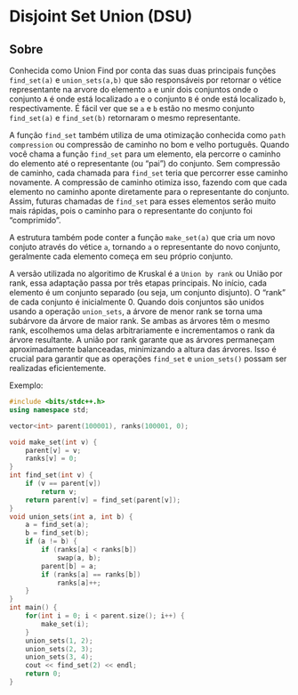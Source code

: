 # Disjoint Set Union (DSU)

## Sobre

Conhecida como Union Find por conta das suas duas principais funções ``find_set(a)`` e ``union_sets(a,b)`` que são responsáveis por retornar o vétice representante na arvore do elemento ``a`` e unir dois conjuntos onde o conjunto ``A`` é onde está localizado ``a`` e o conjunto ``B`` é onde está localizado ``b``, respectivamente. É fácil ver que se ``a`` e ``b`` estão no mesmo conjunto ``find_set(a)`` e ``find_set(b)`` retornaram o mesmo representante. 

A função ``find_set`` também utiliza de uma otimização conhecida como ``path compression`` ou compressão de caminho no bom e velho português. Quando você chama a função ``find_set`` para um elemento, ela percorre o caminho do elemento até o representante (ou “pai”) do conjunto. Sem compressão de caminho, cada chamada para ``find_set`` teria que percorrer esse caminho novamente. A compressão de caminho otimiza isso, fazendo com que cada elemento no caminho aponte diretamente para o representante do conjunto. Assim, futuras chamadas de ``find_set`` para esses elementos serão muito mais rápidas, pois o caminho para o representante do conjunto foi “comprimido”.

A estrutura também pode conter a função ``make_set(a)`` que cria um novo conjuto através do vétice ``a``, tornando ``a`` o representante do novo conjunto, geralmente cada elemento começa em seu próprio conjunto.

A versão utilizada no algoritimo de Kruskal é a ``Union by rank`` ou União por rank, essa adaptação passa por três etapas principais. No início, cada elemento é um conjunto separado (ou seja, um conjunto disjunto). O “rank” de cada conjunto é inicialmente 0. Quando dois conjuntos são unidos usando a operação ``union_sets``, a árvore de menor rank se torna uma subárvore da árvore de maior rank. Se ambas as árvores têm o mesmo rank, escolhemos uma delas arbitrariamente e incrementamos o rank da árvore resultante. A união por rank garante que as árvores permaneçam aproximadamente balanceadas, minimizando a altura das árvores. Isso é crucial para garantir que as operações ``find_set`` e ``union_sets()`` possam ser realizadas eficientemente.

Exemplo:
```c++
#include <bits/stdc++.h>
using namespace std;

vector<int> parent(100001), ranks(100001, 0);

void make_set(int v) {
    parent[v] = v;
    ranks[v] = 0;
}
int find_set(int v) {
    if (v == parent[v])
        return v;
    return parent[v] = find_set(parent[v]);
}
void union_sets(int a, int b) {
    a = find_set(a);
    b = find_set(b);
    if (a != b) {
        if (ranks[a] < ranks[b])
            swap(a, b);
        parent[b] = a;
        if (ranks[a] == ranks[b])
            ranks[a]++;
    }
}
int main() {
    for(int i = 0; i < parent.size(); i++) {
        make_set(i);
    }
    union_sets(1, 2);
    union_sets(2, 3);
    union_sets(3, 4);
    cout << find_set(2) << endl;
    return 0;
}